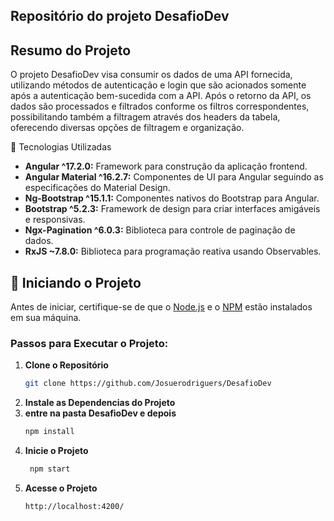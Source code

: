 ## Repositório do projeto DesafioDev
   ## Resumo do Projeto
  O projeto DesafioDev visa consumir os dados de uma API fornecida, utilizando métodos de autenticação e login que são acionados somente após a autenticação bem-sucedida com a API. Após o retorno da API, os dados são processados e filtrados conforme os filtros correspondentes, possibilitando também a filtragem através dos headers da tabela, oferecendo diversas opções de filtragem e organização.


🚀 Tecnologias Utilizadas
- **Angular ^17.2.0:** Framework para construção da aplicação frontend.
- **Angular Material ^16.2.7:** Componentes de UI para Angular seguindo as especificações do Material Design.
- **Ng-Bootstrap ^15.1.1:** Componentes nativos do Bootstrap para Angular.
- **Bootstrap ^5.2.3:** Framework de design para criar interfaces amigáveis e responsivas.
- **Ngx-Pagination ^6.0.3:** Biblioteca para controle de paginação de dados.
- **RxJS ~7.8.0:** Biblioteca para programação reativa usando Observables.


## 🚀 Iniciando o Projeto

Antes de iniciar, certifique-se de que o [Node.js](https://nodejs.org/en/) e o [NPM](https://www.npmjs.com/) estão instalados em sua máquina.

### Passos para Executar o Projeto:


1. **Clone o Repositório**
   ```sh
   git clone https://github.com/Josuerodriguers/DesafioDev
   ```
2. **Instale as Dependencias do Projeto**
3. **entre na pasta DesafioDev e depois**
    ```sh
    npm install
    ```
4. **Inicie o Projeto**
    ```sh
     npm start
    ```
5. **Acesse o Projeto**
    ```sh
    http://localhost:4200/
